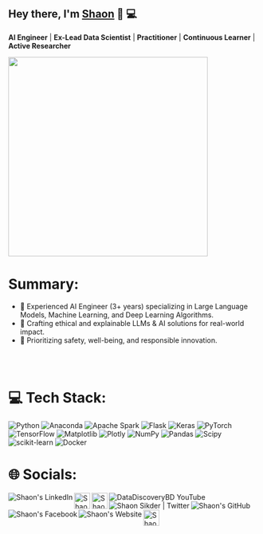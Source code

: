 ## Hey there, I'm [Shaon](https://www.linkedin.com/in/shaon2221/) 👋 :computer:

**AI Engineer** | **Ex-Lead Data Scientist** | **Practitioner** | **Continuous Learner** | **Active Researcher**
     
<p align="left"> 
  <img src='https://i.yourimageshare.com/cD5jVYjrbb.png' style="height: 400px;">  
</p> 

# Summary:
- 🔭 Experienced AI Engineer (3+ years) specializing in Large Language Models, Machine Learning, and Deep Learning Algorithms.
- 💫 Crafting ethical and explainable LLMs & AI solutions for real-world impact.
- 🌱 Prioritizing safety, well-being, and responsible innovation.
</br>
</br>

# 💻 Tech Stack:
![Python](https://img.shields.io/badge/python-3670A0?style=for-the-badge&logo=python&logoColor=ffdd54)
![Anaconda](https://img.shields.io/badge/Anaconda-%2344A833.svg?style=for-the-badge&logo=anaconda&logoColor=white)
![Apache Spark](https://img.shields.io/badge/Apache%20Spark-FDEE21?style=for-the-badge&logo=apachespark&logoColor=black)
![Flask](https://img.shields.io/badge/flask-%23000.svg?style=for-the-badge&logo=flask&logoColor=white)
![Keras](https://img.shields.io/badge/Keras-%23D00000.svg?style=for-the-badge&logo=Keras&logoColor=white)
![PyTorch](https://img.shields.io/badge/PyTorch-%23EE4C2C.svg?style=for-the-badge&logo=PyTorch&logoColor=white)
![TensorFlow](https://img.shields.io/badge/TensorFlow-%23FF6F00.svg?style=for-the-badge&logo=TensorFlow&logoColor=white)
![Matplotlib](https://img.shields.io/badge/Matplotlib-%23ffffff.svg?style=for-the-badge&logo=Matplotlib&logoColor=black)
![Plotly](https://img.shields.io/badge/Plotly-%233F4F75.svg?style=for-the-badge&logo=plotly&logoColor=white)
![NumPy](https://img.shields.io/badge/numpy-%23013243.svg?style=for-the-badge&logo=numpy&logoColor=white)
![Pandas](https://img.shields.io/badge/pandas-%23150458.svg?style=for-the-badge&logo=pandas&logoColor=white)
![Scipy](https://img.shields.io/badge/SciPy-%230C55A5.svg?style=for-the-badge&logo=scipy&logoColor=%white)
![scikit-learn](https://img.shields.io/badge/scikit--learn-%23F7931E.svg?style=for-the-badge&logo=scikit-learn&logoColor=white)
![Docker](https://img.shields.io/badge/docker-%230db7ed.svg?style=for-the-badge&logo=docker&logoColor=white)
</br>

# 🌐 Socials:
<a href="https://www.linkedin.com/in/shaon2221/" title='LinkedIn'>
    <img align="left" alt="Shaon's LinkedIn" src="https://img.icons8.com/color/32/000000/linkedin.png" />
</a>
<a href="https://medium.com/@shaon2221" title='Medium'>
    <img align="left" alt="Shaon's Medium" width="32px" src="https://cdn.jsdelivr.net/npm/simple-icons@3.2.0/icons/medium.svg" />
</a>

<a href="https://scholar.google.com/citations?user=XS10ECgAAAAJ&hl=en" title='Google Scholar'>
    <img align="left" alt="Shaon's Google Scholar" src="https://upload.wikimedia.org/wikipedia/commons/thumb/c/c7/Google_Scholar_logo.svg/512px-Google_Scholar_logo.svg.png" height=32 width=32/>
</a>
<a href="https://www.youtube.com/@DataDiscoveryBD" title='YouTube'>
    <img align="left" alt="DataDiscoveryBD YouTube" src="https://img.icons8.com/color/32/000000/youtube.png" />
</a>
<a href="https://twitter.com/Shaon2221" title='Twitter'>
    <img align="left" alt="Shaon Sikder | Twitter" src="https://img.icons8.com/fluent/32/000000/twitter.png" />
</a>
<a href="https://github.com/Shaon2221" title='GitHub'>
    <img align="left" alt="Shaon's GitHub" src="https://img.icons8.com/ios-filled/32/000000/github.png" />
</a>
<a href="https://www.facebook.com/Shaon.ComputerGeek/" title='Facebook'>
    <img align="left" alt="Shaon's Facebook" src="https://img.icons8.com/fluent/32/000000/facebook-new.png" />
</a>
<a href="https://sites.google.com/view/shaoncomputergeek" title='Website'>
    <img align="left" alt="Shaon's Website" src="https://img.icons8.com/color/32/000000/domain--v1.png" />
</a>
<a href="https://www.kaggle.com/shaon2221" title='Kaggle'>
    <img align="left" alt="Shaon's Kaggle" src="https://cdn3.iconfinder.com/data/icons/logos-and-brands-adobe/512/189_Kaggle-512.png" height=32 width=32 />
</a>                                                                                                     

